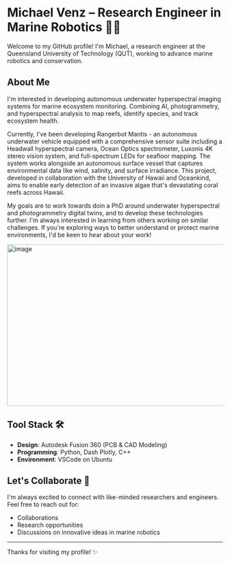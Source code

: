 <!-- HELLO WORLD -->
# Michael Venz – Research Engineer in Marine Robotics 🌊🤖

Welcome to my GitHub profile! I'm Michael, a research engineer at the Queensland University of Technology (QUT), working to advance marine robotics and conservation.

## About Me

I'm interested in developing autonomous underwater hyperspectral imaging systems for marine ecosystem monitoring. Combining AI, photogrammetry, and hyperspectral analysis to map reefs, identify species, and track ecosystem health.

Currently, I've been developing Rangerbot Mantis - an autonomous underwater vehicle equipped with a comprehensive sensor suite including a Headwall hyperspectral camera, Ocean Optics spectrometer, Luxonis 4K stereo vision system, and full-spectrum LEDs for seafloor mapping. The system works alongside an autonomous surface vessel that captures environmental data like wind, salinity, and surface irradiance. This project, developed in collaboration with the University of Hawaii and Oceankind, aims to enable early detection of an invasive algae that's devastating coral reefs across Hawaii.

My goals are to work towards doin a PhD around underwater hyperspectral and photogrammetry digital twins, and to develop these technologies further. I'm always interested in learning from others working on similar challenges. If you're exploring ways to better understand or protect marine environments, I'd be keen to hear about your work!

<img width="927" height="377" alt="image" src="https://github.com/user-attachments/assets/7ac7958f-d710-44a4-9d6b-4eaf2008ceec" />

## Tool Stack 🛠️

- **Design**: Autodesk Fusion 360 (PCB & CAD Modeling)
- **Programming**: Python, Dash Plotly, C++
- **Environment**: VSCode on Ubuntu

## Let's Collaborate 🤝

I'm always excited to connect with like-minded researchers and engineers. Feel free to reach out for:

- Collaborations
- Research opportunities
- Discussions on innovative ideas in marine robotics

---

Thanks for visiting my profile! ✨
